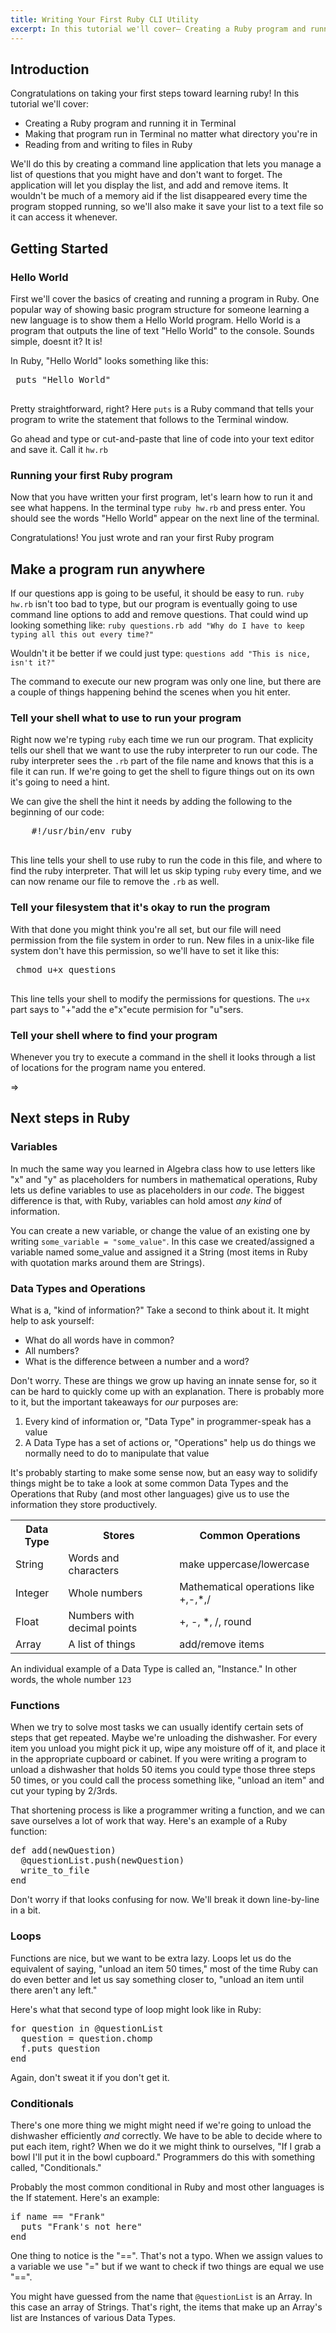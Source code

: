 ```yaml
---
title: Writing Your First Ruby CLI Utility
excerpt: In this tutorial we'll cover— Creating a Ruby program and running it in Terminal, Making that program run in Terminal no matter what directory you're in, and Reading from and writing to files in Ruby
---
```



<h2>Introduction</h2>

<p>Congratulations on taking your first steps toward learning ruby! 
In this tutorial we'll cover: </p>

<ul>
	<li>Creating a Ruby program and running it in Terminal</li>
	<li>Making that program run in Terminal no matter what directory you're in</li>
	<li>Reading from and writing to files in Ruby</li>
</ul>

<p>We'll do this by creating a command line application that lets you manage a list of questions that you might have and don't want to forget. The application will let you display the list, and add and remove items. It wouldn't be much of a memory aid if the list disappeared every time the program stopped running, so we'll also make it save your list to a text file so it can access it whenever.</p>

<h2>Getting Started</h2>

<h3>Hello World</h3>

<p>First we'll cover the basics of creating and running a program in Ruby.
 One popular way of showing basic program structure for someone learning a
 new language is to show them a Hello World program. 
 Hello World is a program that outputs the line of text "Hello World" to
 the console. 
 Sounds simple, doesnt it? It is! </p>

 <p>In Ruby, "Hello World" looks something like this: </p>

 <pre>
 puts "Hello World"
 </pre>

 <p>Pretty straightforward, right? Here <code>puts</code> is a Ruby command
 that tells your program to write the statement that follows to the Terminal
 window.</p>

 <p>Go ahead and type or cut-and-paste that line of code into your text editor and 
 save it. 
 Call it <code>hw.rb</code></p>

 <h3>Running your first Ruby program</h3>

 <p>Now that you have written your first program, let's learn how to run it and see 
 what happens.
 In the terminal type <code>ruby hw.rb</code> and press enter. You should see the
 words "Hello World" appear on the next line of the terminal. </p>

 <p>Congratulations! You just wrote and ran your first Ruby program</p>

 <h2>Make a program run anywhere</h2>
 
 <p>If our questions app is going to be useful, it should be easy to run. <code>ruby hw.rb</code> isn't too bad to type, but our program is eventually going to use command line options to add and remove questions. That could wind up looking something like: <code>ruby questions.rb add "Why do I have to keep typing all this out every time?"</code></p> Wouldn't it be better if we could just type: <code>questions add "This is nice, isn't it?"</code>

 <p>The command to execute our new program was only one line, but there are a couple of things happening behind the scenes when you hit enter.</p>

 <h3>Tell your shell what to use to run your program</h3>

 <p>Right now we're typing <code>ruby</code> each time we run our program. That explicity tells our shell that we want to use the ruby interpreter to run our code. The ruby interpreter sees the <code>.rb</code> part of the file name and knows that this is a file it can run. If we're going to get the shell to figure things out on its own it's going to need a hint.</p>

 <p>We can give the shell the hint it needs by adding the following to the beginning of our code: </p>

 <pre>
 	#!/usr/bin/env ruby
 </pre>

 <p>This line tells your shell to use ruby to run the code in this file, and where to find the ruby interpreter. That will let us skip typing <code>ruby</code> every time, and we can now rename our file to remove the <code>.rb</code> as well.</p>

 <h3>Tell your filesystem that it's okay to run the program</h3>

 <p>With that done you might think you're all set, but our file will need permission from the file system in order to run. New files in a unix-like file system don't have this permission, so we'll have to set it like this: </p>

 <pre>
 chmod u+x questions
 </pre>

 <p>This line tells your shell to modify the permissions for questions. The <code>u+x</code> part says to "+"add the e"x"ecute permision for "u"sers.

 <h3>Tell your shell where to find your program</h3>

 <p>Whenever you try to execute a command in the shell it looks through a list of locations for the program name you entered.</p>
 
=>

 <h2>Next steps in Ruby</h2>

 <h3>Variables</h3>
 
 <p>In much the same way you learned in Algebra class how to use letters like "x" and "y" as placeholders for numbers in mathematical operations, Ruby lets us define variables to use as placeholders in our <em>code</em>. The biggest difference is that, with Ruby, variables can hold amost <em>any kind</em> of information.</p>

 <p>You can create a new variable, or change the value of an existing one by writing <code>some_variable = "some_value"</code>. In this case we created/assigned a variable named some_value and assigned it a String (most items in Ruby with quotation marks around them are Strings).

 <h3>Data Types and Operations</h3>

 <p>What is a, "kind of information?" Take a second to think about it. It might help to ask yourself: </p> 

 <ul>
	 <li>What do all words have in common?</li>
	 <li>All numbers?</li>
	 <li>What is the difference between a number and a word?</li>
 </ul>

 <p>Don't worry. These are things we grow up having an innate sense for, so it can be hard to quickly come up with an explanation. There is probably more to it, but the important takeaways for <em>our</em> purposes are: </p>

<ol>
	<li>Every kind of information or, "Data Type" in programmer-speak has a value</li>
	<li>A Data Type has a set of actions or, "Operations" help us do things we normally need to do to manipulate that value</li>
</ol>

<p>It's probably starting to make some sense now, but an easy way to solidify things might be to take a look at some common Data Types and the Operations that Ruby (and most other languages) give us to use the information they store productively.</p>

<table>
	<tr>
		<th>Data Type</th>
	    <th>Stores</th> 
	    <th>Common Operations</th>
	</tr>
	<tr>
	    <td>String</td>
	    <td>Words and characters</td> 
	    <td>make uppercase/lowercase</td>
	</tr>
	<tr>
	    <td>Integer</td>
	    <td>Whole numbers</td> 
	    <td>Mathematical operations like +,-,*,/</td>
	</tr>
	<tr>
	    <td>Float</td>
	    <td>Numbers with decimal points</td> 
		<td>+, -, *, /, round</td>
	</tr>
	<tr>
	    <td>Array</td>
	    <td>A list of things</td> 
		<td>add/remove items</td>
	</tr>

</table>

<p>An individual example of a Data Type is called an, "Instance." In other words, the whole number <code>123</code> 

<h3>Functions</h3>

<p>When we try to solve most tasks we can usually identify certain sets of steps that 
get repeated. Maybe we're unloading the dishwasher. For every item you unload you might pick it up, wipe any moisture off of it, and place it in the appropriate cupboard or cabinet. If you were writing a program to unload a dishwasher that holds 50 items you could type those three steps 50 times, or you could call the process something like, "unload an item" and cut your typing by 2/3rds.</p>

<p>That shortening process is like a programmer writing a function, and we can save ourselves a lot of work that way. Here's an example of a Ruby function: </p>

<pre>
def add(newQuestion)
  @questionList.push(newQuestion)
  write_to_file
end
</pre>

<p>Don't worry if that looks confusing for now. We'll break it down line-by-line in a bit.</p>

<h3>Loops</h3>
<p>Functions are nice, but we want to be extra lazy. Loops let us do the equivalent of saying, "unload an item 50 times," most of the time Ruby can do even better and let us say something closer to, "unload an item until there aren't any left."<p>

<p>Here's what that second type of loop might look like in Ruby: </p>

<pre>
for question in @questionList
  question = question.chomp
  f.puts question
end
</pre>

<p>Again, don't sweat it if you don't get it.</p>

<h3>Conditionals</h3>

<p>There's one more thing we might might need if we're going to unload the dishwasher efficiently <em>and</em> correctly. We have to be able to decide where to put each item, right? When we do it we might think to ourselves, "If I grab a bowl I'll put it in the bowl cupboard." Programmers do this with something called, "Conditionals."</p>

<p>Probably the most common conditional in Ruby and most other languages is the If statement. Here's an example: </p>

<pre>
if name == "Frank"
  puts "Frank's not here"
end
</pre>

<p>One thing to notice is the "==". That's not a typo. When we assign values to a variable we use "=" but if we want to check if two things are equal we use "==".</p>

<p>You might have guessed from the name that <code>@questionList</code> is an Array. In this case an array of Strings. That's right, the items that make up an Array's list are Instances of various Data Types.</p>












